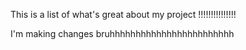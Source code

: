 
This is a list of what's great about my project !!!!!!!!!!!!!!!

I'm making changes bruhhhhhhhhhhhhhhhhhhhhhhhh
